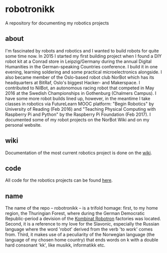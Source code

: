 # robotronikk
A repository for documenting my robotics projects

## about
I'm fascinated by robots and robotics and I wanted to build robots for quite some time now. In 2015 I started my first building project when I found a DIY robot kit at a Conrad store in Leipzig/Germany during the annual Digital Humanities in the German-speaking Countries conference. I build it in one evening, learning soldering and some practical microelectronics alongside. I also became member of the Oslo-based robot club NorBot which has its headquarters at BitRaf, Oslo's biggest Hacker- and Makerspace. I contributed to NilBot, an autonomous racing robot that competed in May 2016 at the Swedish Championships in Gothenburg (Chalmers Campus). I have some more robot builds lined up, however, in the meantime I take classes in robotics via FutureLearn MOOC platform: "Begin Robotics" by University of Reading (Feb 2016) and "Teaching Physical Computing with Raspberry Pi and Python" by the Raspberry Pi Foundation (Feb 2017).
I documented some of my robot projects on the NorBot Wiki and on my personal website.

## wiki
Documentation of the most current robotics project is done on the [wiki](https://github.com/arockenberger/robotronikk/wiki).

## code
All code for the robotics projects can be found [here](https://github.com/arockenberger/robotronikk/tree/master/code).

## name
The name of the repo – robotronikk – is a trifold homage: first, to my home region, the Thuringian Forest, where during the German Democratic Republic-period a devision of the [Kombinat Robotron](https://en.wikipedia.org/wiki/VEB_Robotron) factories was located. Second, it is a reference to my love for the Slavonic, especially the Russian language where the word 'robot' derived from the verb 'to work' comes from. Third, it makes use of a peculiarity of the Norwegian language (the language of my chosen home country) that ends words on k with a double hard consonant 'kk', like musikk, informatikk etc.
